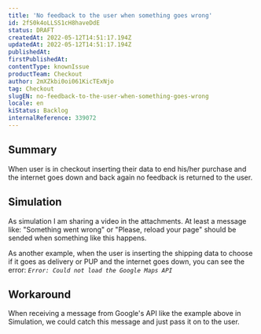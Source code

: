 ```yaml
---
title: 'No feedback to the user when something goes wrong'
id: 2fS0k4oLLSS1cH8haveDdE
status: DRAFT
createdAt: 2022-05-12T14:51:17.194Z
updatedAt: 2022-05-12T14:51:17.194Z
publishedAt: 
firstPublishedAt: 
contentType: knownIssue
productTeam: Checkout
author: 2mXZkbi0oi061KicTExNjo
tag: Checkout
slugEN: no-feedback-to-the-user-when-something-goes-wrong
locale: en
kiStatus: Backlog
internalReference: 339072
---
```


## Summary


When user is in checkout inserting their data to end his/her purchase and the internet goes down and back again no feedback is returned to the user.



## Simulation


As simulation I am sharing a video in the attachments. At least a message like: "Something went wrong" or "Please, reload your page" should be sended when something like this happens.

As another example, when the user is inserting the shipping data to choose if it goes as delivery or PUP and the internet goes down, you can see the error: _`Error: Could not load the Google Maps API`_


## Workaround


When receiving a message from Google's API like the example above in Simulation, we could catch this message and just pass it on to the user.

